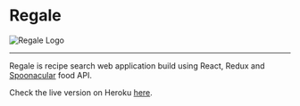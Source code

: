 # Regale

![Regale Logo](./build/static/media/Regale-2.473e54b0.svg)

---

Regale is recipe search web application build using React, Redux and [Spoonacular](https://spoonacular.com/food-api) food API.


Check the live version on Heroku [here](https://regale-heroku.herokuapp.com/).
